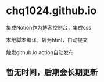 # chq1024.github.io
集成Notion作为博客控制台，集成css

本地脚本编译，转为html，自动提交

触发github.io action自动发布


## 暂无时间，后期会长期更新
